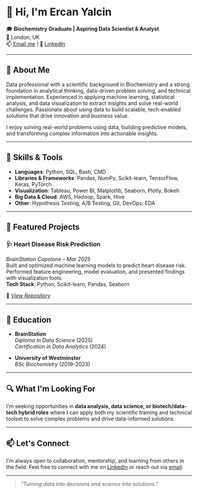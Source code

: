 # 👋 Hi, I'm Ercan Yalcin

🎓 **Biochemistry Graduate | Aspiring Data Scientist & Analyst**  
📍 London, UK  
📫 [Email me](mailto:ercanbyalcin@gmail.com) | 💼 [LinkedIn](https://linkedin.com/in/ercanyalcin)

---

## 🚀 About Me

Data professional with a scientific background in Biochemistry and a strong foundation in analytical thinking, data-driven problem solving, and technical implementation. Experienced in applying machine learning, statistical analysis, and data visualization to extract insights and solve real-world challenges. Passionate about using data to build scalable, tech-enabled solutions that drive innovation and business value.

I enjoy solving real-world problems using data, building predictive models, and transforming complex information into actionable insights.

---

## 🧠 Skills & Tools

- **Languages**: Python, SQL, Bash, CMD  
- **Libraries & Frameworks**: Pandas, NumPy, Scikit-learn, TensorFlow, Keras, PyTorch  
- **Visualization**: Tableau, Power BI, Matplotlib, Seaborn, Plotly, Bokeh  
- **Big Data & Cloud**: AWS, Hadoop, Spark, Hive  
- **Other**: Hypothesis Testing, A/B Testing, Git, DevOps, EDA

---

## 🧪 Featured Projects

### 🩺 Heart Disease Risk Prediction
*BrainStation Capstone – Mar 2025*  
Built and optimized machine learning models to predict heart disease risk. Performed feature engineering, model evaluation, and presented findings with visualization tools.  
**Tech Stack**: Python, Scikit-learn, Pandas, Seaborn

🔗 *[View Repository](https://github.com/ercanyalcin/Capstone)*

---
  
## 📘 Education

- **BrainStation**  
  *Diploma in Data Science* (2025)  
  *Certification in Data Analytics* (2024)

- **University of Westminster**  
  *BSc Biochemistry* (2019–2023)

---

## 🔍 What I'm Looking For

I'm seeking opportunities in **data analysis, data science, or biotech/data-tech hybrid roles** where I can apply both my scientific training and technical toolset to solve complex problems and drive data-informed solutions.

---

## 📫 Let's Connect

I'm always open to collaboration, mentorship, and learning from others in the field. Feel free to connect with me on [LinkedIn](https://linkedin.com/in/ercanyalcin) or reach out via [email](mailto:ercanbyalcin@gmail.com).

---

> _“Turning data into decisions and science into solutions.”_

